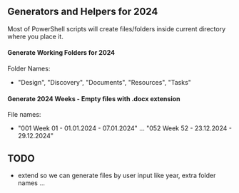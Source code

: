 ## Generators and Helpers for 2024
Most of PowerShell scripts will create files/folders inside current directory where you place it.





#### Generate Working Folders for 2024
Folder Names:
- "Design", "Discovery", "Documents", "Resources", "Tasks"


#### Generate 2024 Weeks - Empty files with .docx extension
File names: 
- "001 Week 01 - 01.01.2024 - 07.01.2024" ... "052 Week 52 - 23.12.2024 - 29.12.2024"










## TODO
- extend so we can generate files by user input like year, extra folder names ...